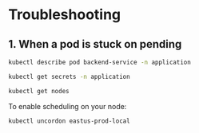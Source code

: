 # Troubleshooting

## 1. When a pod is stuck on pending

```bash
kubectl describe pod backend-service -n application
```

```bash
kubectl get secrets -n application
```

```bash
kubectl get nodes
```

To enable scheduling on your node:

```bash
kubectl uncordon eastus-prod-local
```
